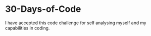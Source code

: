 # 30-Days-of-Code
I have accepted this code challenge for self analysing myself and my capabilities in coding.
